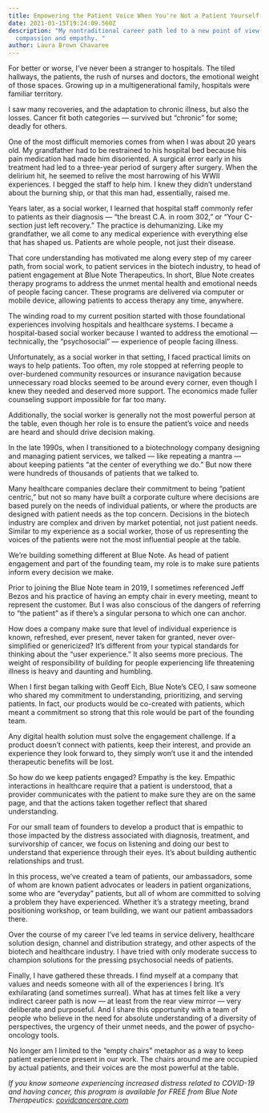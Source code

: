 ```yaml
---
title: Empowering the Patient Voice When You're Not a Patient Yourself
date: 2021-01-15T19:24:09.560Z
description: "My nontraditional career path led to a new point of view on
  compassion and empathy. "
author: Laura Brown Chavaree
---
```

<!--StartFragment-->

For better or worse, I’ve never been a stranger to hospitals. The tiled hallways, the patients, the rush of nurses and doctors, the emotional weight of those spaces. Growing up in a multigenerational family, hospitals were familiar territory. 

I saw many recoveries, and the adaptation to chronic illness, but also the losses. Cancer fit both categories — survived but “chronic” for some; deadly for others.

One of the most difficult memories comes from when I was about 20 years old. My grandfather had to be restrained to his hospital bed because his pain medication had made him disoriented. A surgical error early in his treatment had led to a three-year period of surgery after surgery. When the delirium hit, he seemed to relive the most harrowing of his WWII experiences. I begged the staff to help him. I knew they didn’t understand about the burning ship, or that this man had, essentially, raised me. 

Years later, as a social worker, I learned that hospital staff commonly refer to patients as their diagnosis — “the breast C.A. in room 302,” or “Your C-section just left recovery.” The practice is dehumanizing. Like my grandfather, we all come to any medical experience with everything else that has shaped us. Patients are whole people, not just their disease.

That core understanding has motivated me along every step of my career path, from social work, to patient services in the biotech industry, to head of patient engagement at Blue Note Therapeutics. In short, Blue Note creates therapy programs to address the unmet mental health and emotional needs of people facing cancer. These programs are delivered via computer or mobile device, allowing patients to access therapy any time, anywhere. 

The winding road to my current position started with those foundational experiences involving hospitals and healthcare systems. I became a hospital-based social worker because I wanted to address the emotional — technically, the “psychosocial” — experience of people facing illness. 

Unfortunately, as a social worker in that setting, I faced practical limits on ways to help patients. Too often, my role stopped at referring people to over-burdened community resources or insurance navigation because unnecessary road blocks seemed to be around every corner, even though I knew they needed and deserved more support. The economics made fuller counseling support impossible for far too many. 

Additionally, the social worker is generally not the most powerful person at the table, even though her role is to ensure the patient’s voice and needs are heard and should drive decision making.

In the late 1990s, when I transitioned to a biotechnology company designing and managing patient services, we talked — like repeating a mantra — about keeping patients “at the center of everything we do.” But now there were hundreds of thousands of patients that we talked to.

Many healthcare companies declare their commitment to being “patient centric,” but not so many have built a corporate culture where decisions are based purely on the needs of individual patients, or where the products are designed with patient needs as the top concern. Decisions in the biotech industry are complex and driven by market potential, not just patient needs. Similar to my experience as a social worker, those of us representing the voices of the patients were not the most influential people at the table. 

We’re building something different at Blue Note. As head of patient engagement and part of the founding team, my role is to make sure patients inform every decision we make.

Prior to joining the Blue Note team in 2019, I sometimes referenced Jeff Bezos and his practice of having an empty chair in every meeting, meant to represent the customer. But I was also conscious of the dangers of referring to “the patient” as if there’s a singular persona to which one can anchor.

How does a company make sure that level of individual experience is known, refreshed, ever present, never taken for granted, never over-simplified or genericized? It’s different from your typical standards for thinking about the “user experience.” It also seems more precious. The weight of responsibility of building for people experiencing life threatening illness is heavy and daunting and humbling.

When I first began talking with Geoff Eich, Blue Note’s CEO, I saw someone who shared my commitment to understanding, prioritizing, and serving patients. In fact, our products would be co-created with patients, which meant a commitment so strong that this role would be part of the founding team. 

Any digital health solution must solve the engagement challenge. If a product doesn’t connect with patients, keep their interest, and provide an experience they look forward to, they simply won’t use it and the intended therapeutic benefits will be lost. 

So how do we keep patients engaged? Empathy is the key. Empathic interactions in healthcare require that a patient is understood, that a provider communicates with the patient to make sure they are on the same page, and that the actions taken together reflect that shared understanding. 

For our small team of founders to develop a product that is empathic to those impacted by the distress associated with diagnosis, treatment, and survivorship of cancer, we focus on listening and doing our best to understand that experience through their eyes. It’s about building authentic relationships and trust. 

In this process, we’ve created a team of patients, our ambassadors, some of whom are known patient advocates or leaders in patient organizations, some who are “everyday” patients, but all of whom are committed to solving a problem they have experienced. Whether it’s a strategy meeting, brand positioning workshop, or team building, we want our patient ambassadors there. 

Over the course of my career I’ve led teams in service delivery, healthcare solution design, channel and distribution strategy, and other aspects of the biotech and healthcare industry. I have tried with only moderate success to champion solutions for the pressing psychosocial needs of patients. 

Finally, I have gathered these threads. I find myself at a company that values and needs someone with all of the experiences I bring. It’s exhilarating (and sometimes surreal). What has at times felt like a very indirect career path is now — at least from the rear view mirror — very deliberate and purposeful. And I share this opportunity with a team of people who believe in the need for absolute understanding of a diversity of perspectives, the urgency of their unmet needs, and the power of psycho-oncology tools. 

No longer am I limited to the “empty chairs” metaphor as a way to keep patient experience present in our work. The chairs around me are occupied by actual patients, and their voices are the most powerful at the table. 

*If you know someone experiencing increased distress related to COVID-19 and having cancer, this program is available for FREE from Blue Note Therapeutics: [covidcancercare.com](http://covidcancercare.com/)*

<!--EndFragment-->